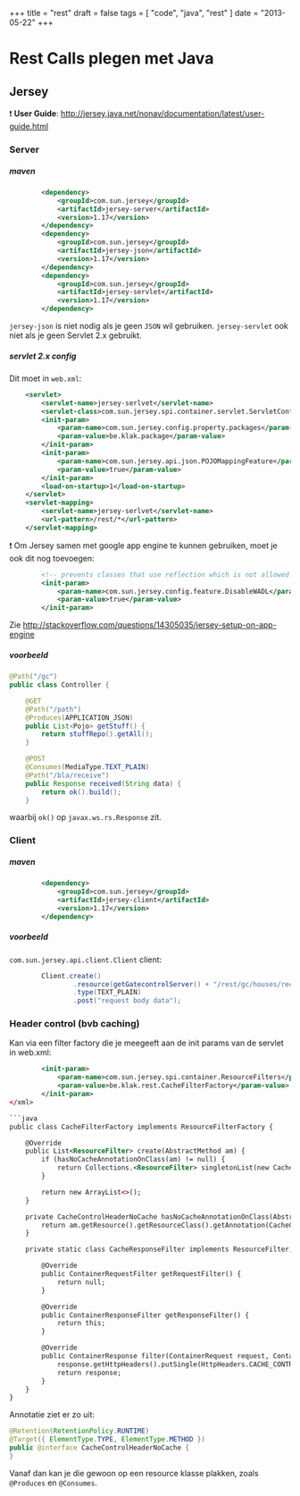 +++
title = "rest"
draft = false
tags = [
    "code",
    "java",
    "rest"
]
date = "2013-05-22"
+++
# Rest Calls plegen met Java 

## Jersey 

:exclamation: **User Guide**: http://jersey.java.net/nonav/documentation/latest/user-guide.html

### Server 

##### maven 

```xml
		<dependency>
			<groupId>com.sun.jersey</groupId>
			<artifactId>jersey-server</artifactId>
			<version>1.17</version>
		</dependency>
		<dependency>
			<groupId>com.sun.jersey</groupId>
			<artifactId>jersey-json</artifactId>
			<version>1.17</version>
		</dependency>
		<dependency>
			<groupId>com.sun.jersey</groupId>
			<artifactId>jersey-servlet</artifactId>
			<version>1.17</version>
		</dependency>
```

`jersey-json` is niet nodig als je geen `JSON` wil gebruiken. `jersey-servlet` ook niet als je geen Servlet 2.x gebruikt. 

##### servlet 2.x config 

Dit moet in `web.xml`:

```xml
	<servlet>
		<servlet-name>jersey-serlvet</servlet-name>
		<servlet-class>com.sun.jersey.spi.container.servlet.ServletContainer</servlet-class>
		<init-param>
			<param-name>com.sun.jersey.config.property.packages</param-name>
			<param-value>be.klak.package</param-value>
		</init-param>
		<init-param>
			<param-name>com.sun.jersey.api.json.POJOMappingFeature</param-name>
			<param-value>true</param-value>
		</init-param>		
		<load-on-startup>1</load-on-startup>
	</servlet>
	<servlet-mapping>
		<servlet-name>jersey-serlvet</servlet-name>
		<url-pattern>/rest/*</url-pattern>
	</servlet-mapping>
```

:exclamation: Om Jersey samen met google app engine te kunnen gebruiken, moet je ook dit nog toevoegen:

```xml
		<!-- prevents classes that use reflection which is not allowed in GAE -->
		<init-param>
			<param-name>com.sun.jersey.config.feature.DisableWADL</param-name>
			<param-value>true</param-value>
		</init-param>
```

Zie http://stackoverflow.com/questions/14305035/jersey-setup-on-app-engine 

##### voorbeeld 

```java
@Path("/gc")
public class Controller {

	@GET
	@Path("/path")
	@Produces(APPLICATION_JSON)
	public List<Pojo> getStuff() {
		return stuffRepo().getAll();
	}

	@POST
	@Consumes(MediaType.TEXT_PLAIN)
	@Path("/bla/receive")
	public Response received(String data) {
		return ok().build();
	}
```

waarbij `ok()` op `javax.ws.rs.Response` zit. 

### Client 

##### maven 

```xml
		<dependency>
			<groupId>com.sun.jersey</groupId>
			<artifactId>jersey-client</artifactId>
			<version>1.17</version>
		</dependency>
```

##### voorbeeld 

`com.sun.jersey.api.client.Client` client:

```java
		Client.create()
				.resource(getGatecontrolServer() + "/rest/gc/houses/receive")
				.type(TEXT_PLAIN)
				.post("request body data");
```

### Header control (bvb caching) 

Kan via een filter factory die je meegeeft aan de init params van de servlet in web.xml:

```xml
		<init-param>
			<param-name>com.sun.jersey.spi.container.ResourceFilters</param-name>
			<param-value>be.klak.rest.CacheFilterFactory</param-value>
		</init-param>
</xml>

```java
public class CacheFilterFactory implements ResourceFilterFactory {

	@Override
	public List<ResourceFilter> create(AbstractMethod am) {
		if (hasNoCacheAnnotationOnClass(am) != null) {
			return Collections.<ResourceFilter> singletonList(new CacheResponseFilter());
		}

		return new ArrayList<>();
	}

	private CacheControlHeaderNoCache hasNoCacheAnnotationOnClass(AbstractMethod am) {
		return am.getResource().getResourceClass().getAnnotation(CacheControlHeaderNoCache.class);
	}

	private static class CacheResponseFilter implements ResourceFilter, ContainerResponseFilter {

		@Override
		public ContainerRequestFilter getRequestFilter() {
			return null;
		}

		@Override
		public ContainerResponseFilter getResponseFilter() {
			return this;
		}

		@Override
		public ContainerResponse filter(ContainerRequest request, ContainerResponse response) {
			response.getHttpHeaders().putSingle(HttpHeaders.CACHE_CONTROL, "no-cache");
			return response;
		}
	}
}
```

Annotatie ziet er zo uit:

```java
@Retention(RetentionPolicy.RUNTIME)
@Target({ ElementType.TYPE, ElementType.METHOD })
public @interface CacheControlHeaderNoCache {
}
```

Vanaf dan kan je die gewoon op een resource klasse plakken, zoals `@Produces` en `@Consumes`. 
